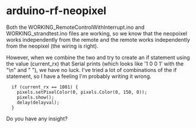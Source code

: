 # arduino-rf-neopixel

Both the WORKING_RemoteControlWithInterrupt.ino and WORKING_strandtest.ino files are working, so we know that the neopoixel works independently from the remote and the remote works independently from the neopixel (the wiring is right).

However, when we combine the two and try to create an if statement using the value (current_rx) that Serial prints (which looks like '1 0 0 1' with the "\n" and " "), we have no luck. I've tried a lot of combinations of the if statement, so I have a feeling I'm probably writing it wrong.

      if (current_rx == 1001) {
        pixels.setPixelColor(0, pixels.Color(0, 150, 0));
        pixels.show();
        delay(delayval);
      }

Do you have any insight?

